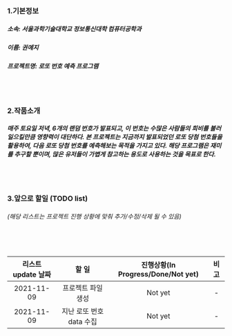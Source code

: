 <h3>1.기본정보</h3>
<h5>소속: 서울과학기술대학교 정보통신대학 컴퓨터공학과</h5>
<h5>이름: 권예지</h5>
<h5>프로젝트명: 로또 번호 예측 프로그램</h5>

<br></br>

<h3>2.작품소개</h3>
<h5>매주 토요일 저녁, 6개의 랜덤 번호가 발표되고, 이 번호는 수많은 사람들의 희비를 불러일으킬만큼 영향력이 대단하다. 본 프로젝트는 지금까지 발표되었던 로또 당첨 번호들을 활용하여, 다음 로또 당첨 번호를 예측해보는 목적을 가지고 있다. 해당 프로그램은 재미를 추구할 뿐이며, 많은 유저들이 가볍게 참고하는 용도로 사용하는 것을 목표로 한다.</h5>

<br></br>

<h3>3.앞으로 할일 (TODO list)</h3>
<h6>(해당 리스트는 프로젝트 진행 상황에 맞춰 추가/수정/삭제 될 수 있음)</h6>
<br></br>

| 리스트 update 날짜 |          할 일           | 진행상황(In Progress/Done/Not yet) | 비고 |
| :----------------: | :----------------------: | :--------------------------------: | :--: |
|     2021-11-09     |    프로젝트 파일 생성    |              Not yet               |  -   |
|     2021-11-09     | 지난 로또 번호 data 수집 |              Not yet               |  -   |

<br></br>